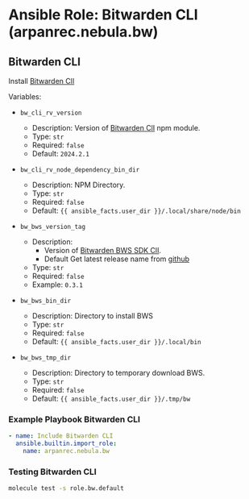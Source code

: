 # Ansible Role: Bitwarden CLI (arpanrec.nebula.bw)

## Bitwarden CLI

Install [Bitwarden ClI](https://www.npmjs.com/package/@bitwarden/cli)

Variables:

- `bw_cli_rv_version`

  - Description: Version of [Bitwarden ClI](https://www.npmjs.com/package/@bitwarden/cli) npm module.
  - Type: `str`
  - Required: `false`
  - Default: `2024.2.1`

- `bw_cli_rv_node_dependency_bin_dir`

  - Description: NPM Directory.
  - Type: `str`
  - Required: `false`
  - Default: `{{ ansible_facts.user_dir }}/.local/share/node/bin`

- `bw_bws_version_tag`
  - Description:
    - Version of [Bitwarden BWS SDK ClI](https://github.com/bitwarden/sdk/releases).
    - Default Get latest release name from [github](https://api.github.com/repos/bitwarden/sdk/releases/latest)
  - Type: `str`
  - Required: `false`
  - Example: `0.3.1`

- `bw_bws_bin_dir`
  - Description: Directory to install BWS
  - Type: `str`
  - Required: `false`
  - Default: `{{ ansible_facts.user_dir }}/.local/bin`

- `bw_bws_tmp_dir`
  - Description: Directory to temporary download BWS.
  - Type: `str`
  - Required: `false`
  - Default: `{{ ansible_facts.user_dir }}/.tmp/bw`

### Example Playbook Bitwarden CLI

```yaml
- name: Include Bitwarden CLI
  ansible.builtin.import_role:
    name: arpanrec.nebula.bw
```

### Testing Bitwarden CLI

```bash
molecule test -s role.bw.default
```
